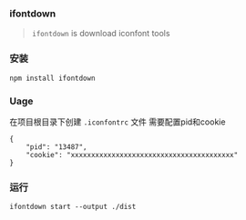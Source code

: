 ### ifontdown

> `ifontdown` is  download iconfont tools

### 安装

```
npm install ifontdown
```

### Uage

在项目根目录下创建 `.iconfontrc` 文件
需要配置pid和cookie
```
{
    "pid": "13487", 
    "cookie": "xxxxxxxxxxxxxxxxxxxxxxxxxxxxxxxxxxxxxxxx"
}
```

### 运行

```
ifontdown start --output ./dist
```